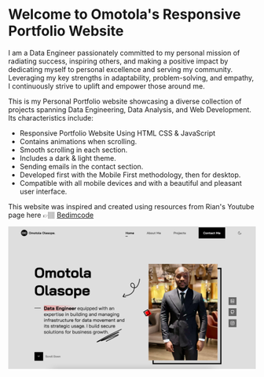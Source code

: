 # Welcome to Omotola's Responsive Portfolio Website 

I am a Data Engineer passionately committed to my personal mission of radiating success, inspiring others, and making a positive impact by dedicating myself to personal excellence and serving my community. Leveraging my key strengths in adaptability, problem-solving, and empathy, I continuously strive to uplift and empower those around me.

This is my Personal Portfolio website showcasing a diverse collection of projects spanning Data Engineering, Data Analysis, and Web Development. Its characteristics include:

- Responsive Portfolio Website Using HTML CSS & JavaScript
- Contains animations when scrolling.
- Smooth scrolling in each section.
- Includes a dark & light theme.
- Sending emails in the contact section.
- Developed first with the Mobile First methodology, then for desktop.
- Compatible with all mobile devices and with a beautiful and pleasant user interface.

This website was inspired and created using resources from Rian's Youtube page here 👉🏽 [Bedimcode](https://www.youtube.com/@Bedimcode)

![website preview](<assets/img/Screenshot 2024-01-16 at 03.52.28.png>)
